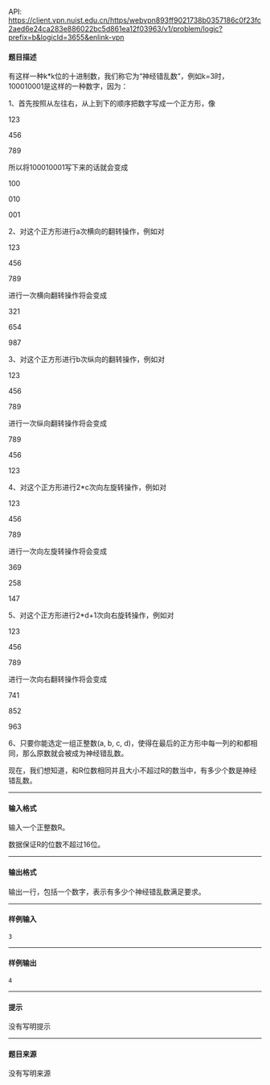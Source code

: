 API: https://client.vpn.nuist.edu.cn/https/webvpn893ff9021738b0357186c0f23fc2aed6e24ca283e886022bc5d861ea12f03963/v1/problem/logic?prefix=b&logicId=3655&enlink-vpn

#### 题目描述

有这样一种k\*k位的十进制数，我们称它为“神经错乱数”，例如k=3时，100010001是这样的一种数字，因为：

1、首先按照从左往右，从上到下的顺序把数字写成一个正方形，像

123

456

789

所以将100010001写下来的话就会变成

100

010

001

2、对这个正方形进行a次横向的翻转操作，例如对

123

456

789

进行一次横向翻转操作将会变成

321

654

987

3、对这个正方形进行b次纵向的翻转操作，例如对

123

456

789

进行一次纵向翻转操作将会变成

789

456

123

4、对这个正方形进行2\*c次向左旋转操作，例如对

123

456

789

进行一次向左旋转操作将会变成

369

258

147

5、对这个正方形进行2\*d+1次向右旋转操作，例如对

123

456

789

进行一次向右翻转操作将会变成

741

852

963

6、只要你能选定一组正整数(a, b, c, d)，使得在最后的正方形中每一列的和都相同，那么原数就会被成为神经错乱数。

现在，我们想知道，和R位数相同并且大小不超过R的数当中，有多少个数是神经错乱数。

---

#### 输入格式

输入一个正整数R。

数据保证R的位数不超过16位。

---

#### 输出格式

输出一行，包括一个数字，表示有多少个神经错乱数满足要求。

---

#### 样例输入
```
3

```

---

#### 样例输出
```
4
```

---

#### 提示

没有写明提示

---

#### 题目来源

没有写明来源